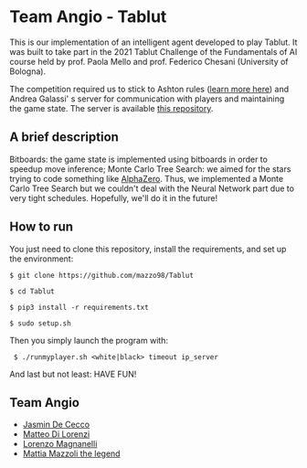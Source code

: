 # Team Angio - Tablut

This is our implementation of an intelligent agent developed to play Tablut. It was built to take part in the 2021 Tablut Challenge of the Fundamentals of AI course held by prof. Paola Mello and prof. Federico Chesani (University of Bologna).

The competition required us to stick to Ashton rules ([learn more here](https://www.heroicage.org/issues/13/ashton.php)) and Andrea Galassi' s server for communication with players and maintaining the game state. The server is available [this repository](https://github.com/AGalassi/TablutCompetition).

## A brief description
Bitboards: the game state is implemented using bitboards in order to speedup move inference;
Monte Carlo Tree Search: we aimed for the stars trying to code something like [AlphaZero](https://en.wikipedia.org/wiki/AlphaZero).  Thus, we implemented a Monte Carlo Tree Search but we couldn't deal with the Neural Network part due to very tight schedules. Hopefully, we'll do it in the future! 

## How to run
You just need to clone this repository, install the requirements, and set up the environment:
```
$ git clone https://github.com/mazzo98/Tablut
```
```
$ cd Tablut
```
```
$ pip3 install -r requirements.txt
```
```
$ sudo setup.sh
```
Then you simply launch the program with:
```
 $ ./runmyplayer.sh <white|black> timeout ip_server
```
And last but not least: HAVE FUN!

## Team Angio

- [Jasmin De Cecco](https://github.com/jasmindc) 
- [Matteo Di Lorenzi](https://github.com/m-dilorenzi)
- [Lorenzo Magnanelli](https://github.com/rolench)
- [Mattia Mazzoli the legend](https://github.com/mazzo98)
